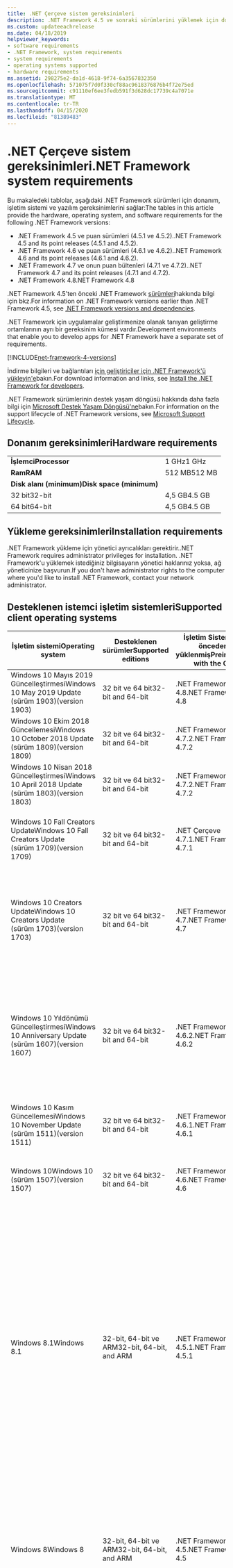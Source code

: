 ```yaml
---
title: .NET Çerçeve sistem gereksinimleri
description: .NET Framework 4.5 ve sonraki sürümlerini yüklemek için donanım, işletim sistemi ve yazılım gereksinimlerinin neler olduğunu öğrenin.
ms.custom: updateeachrelease
ms.date: 04/18/2019
helpviewer_keywords:
- software requirements
- .NET Framework, system requirements
- system requirements
- operating systems supported
- hardware requirements
ms.assetid: 298275e2-da1d-4618-9f74-6a3567832350
ms.openlocfilehash: 571075f7d0f330cf88ac9618376876b4f72e75ed
ms.sourcegitcommit: c91110ef6ee3fedb591f3d628dc17739c4a7071e
ms.translationtype: MT
ms.contentlocale: tr-TR
ms.lasthandoff: 04/15/2020
ms.locfileid: "81389483"
---
```

# <a name="net-framework-system-requirements"></a><span data-ttu-id="4c785-103">.NET Çerçeve sistem gereksinimleri</span><span class="sxs-lookup"><span data-stu-id="4c785-103">.NET Framework system requirements</span></span>

<span data-ttu-id="4c785-104">Bu makaledeki tablolar, aşağıdaki .NET Framework sürümleri için donanım, işletim sistemi ve yazılım gereksinimlerini sağlar:</span><span class="sxs-lookup"><span data-stu-id="4c785-104">The tables in this article provide the hardware, operating system, and software requirements for the following .NET Framework versions:</span></span>

- <span data-ttu-id="4c785-105">.NET Framework 4.5 ve puan sürümleri (4.5.1 ve 4.5.2).</span><span class="sxs-lookup"><span data-stu-id="4c785-105">.NET Framework 4.5 and its point releases (4.5.1 and 4.5.2).</span></span>
- <span data-ttu-id="4c785-106">.NET Framework 4.6 ve puan sürümleri (4.6.1 ve 4.6.2).</span><span class="sxs-lookup"><span data-stu-id="4c785-106">.NET Framework 4.6 and its point releases (4.6.1 and 4.6.2).</span></span>
- <span data-ttu-id="4c785-107">.NET Framework 4.7 ve onun puan bültenleri (4.7.1 ve 4.7.2).</span><span class="sxs-lookup"><span data-stu-id="4c785-107">.NET Framework 4.7 and its point releases (4.7.1 and 4.7.2).</span></span>
- <span data-ttu-id="4c785-108"> .NET Framework 4.8</span><span class="sxs-lookup"><span data-stu-id="4c785-108">.NET Framework 4.8</span></span>

<span data-ttu-id="4c785-109">.NET Framework 4.5'ten önceki .NET Framework [sürümleri](../migration-guide/versions-and-dependencies.md)hakkında bilgi için bkz.</span><span class="sxs-lookup"><span data-stu-id="4c785-109">For information on .NET Framework versions earlier than .NET Framework 4.5, see [.NET Framework versions and dependencies](../migration-guide/versions-and-dependencies.md).</span></span>

<span data-ttu-id="4c785-110">.NET Framework için uygulamalar geliştirmenize olanak tanıyan geliştirme ortamlarının ayrı bir gereksinim kümesi vardır.</span><span class="sxs-lookup"><span data-stu-id="4c785-110">Development environments that enable you to develop apps for .NET Framework have a separate set of requirements.</span></span>

[!INCLUDE[net-framework-4-versions](../../../includes/net-framework-4x-versions.md)]

<span data-ttu-id="4c785-111">İndirme bilgileri ve bağlantıları [için geliştiriciler için .NET Framework'ü yükleyin'e](../install/guide-for-developers.md)bakın.</span><span class="sxs-lookup"><span data-stu-id="4c785-111">For download information and links, see [Install the .NET Framework for developers](../install/guide-for-developers.md).</span></span>

<span data-ttu-id="4c785-112">.NET Framework sürümlerinin destek yaşam döngüsü hakkında daha fazla bilgi için [Microsoft Destek Yaşam Döngüsü'ne](https://support.microsoft.com/lifecycle/search?sort=PN&alpha=Microsoft%20.NET%20Framework&Filter=FilterNO)bakın.</span><span class="sxs-lookup"><span data-stu-id="4c785-112">For information on the support lifecycle of .NET Framework versions, see [Microsoft Support Lifecycle](https://support.microsoft.com/lifecycle/search?sort=PN&alpha=Microsoft%20.NET%20Framework&Filter=FilterNO).</span></span>

## <a name="hardware-requirements"></a><span data-ttu-id="4c785-113">Donanım gereksinimleri</span><span class="sxs-lookup"><span data-stu-id="4c785-113">Hardware requirements</span></span>

|                          |        |
| ------------------------ | ------ |
| <span data-ttu-id="4c785-114">**İşlemci**</span><span class="sxs-lookup"><span data-stu-id="4c785-114">**Processor**</span></span>            | <span data-ttu-id="4c785-115">1 GHz</span><span class="sxs-lookup"><span data-stu-id="4c785-115">1 GHz</span></span>  |
| <span data-ttu-id="4c785-116">**Ram**</span><span class="sxs-lookup"><span data-stu-id="4c785-116">**RAM**</span></span>                  | <span data-ttu-id="4c785-117">512 MB</span><span class="sxs-lookup"><span data-stu-id="4c785-117">512 MB</span></span> |
| <span data-ttu-id="4c785-118">**Disk alanı (minimum)**</span><span class="sxs-lookup"><span data-stu-id="4c785-118">**Disk space (minimum)**</span></span> |        |
| <span data-ttu-id="4c785-119">32 bit</span><span class="sxs-lookup"><span data-stu-id="4c785-119">32-bit</span></span>                   | <span data-ttu-id="4c785-120">4,5 GB</span><span class="sxs-lookup"><span data-stu-id="4c785-120">4.5 GB</span></span> |
| <span data-ttu-id="4c785-121">64 bit</span><span class="sxs-lookup"><span data-stu-id="4c785-121">64-bit</span></span>                   | <span data-ttu-id="4c785-122">4,5 GB</span><span class="sxs-lookup"><span data-stu-id="4c785-122">4.5 GB</span></span> |

## <a name="installation-requirements"></a><span data-ttu-id="4c785-123">Yükleme gereksinimleri</span><span class="sxs-lookup"><span data-stu-id="4c785-123">Installation requirements</span></span>

<span data-ttu-id="4c785-124">.NET Framework yükleme için yönetici ayrıcalıkları gerektirir.</span><span class="sxs-lookup"><span data-stu-id="4c785-124">.NET Framework requires administrator privileges for installation.</span></span> <span data-ttu-id="4c785-125">.NET Framework'u yüklemek istediğiniz bilgisayarın yönetici haklarınız yoksa, ağ yöneticinize başvurun.</span><span class="sxs-lookup"><span data-stu-id="4c785-125">If you don't have administrator rights to the computer where you'd like to install .NET Framework, contact your network administrator.</span></span>

## <a name="supported-client-operating-systems"></a><span data-ttu-id="4c785-126">Desteklenen istemci işletim sistemleri</span><span class="sxs-lookup"><span data-stu-id="4c785-126">Supported client operating systems</span></span>

| <span data-ttu-id="4c785-127">İşletim sistemi</span><span class="sxs-lookup"><span data-stu-id="4c785-127">Operating system</span></span> | <span data-ttu-id="4c785-128">Desteklenen sürümler</span><span class="sxs-lookup"><span data-stu-id="4c785-128">Supported editions</span></span> | <span data-ttu-id="4c785-129">İşletim Sistemi ile önceden yüklenmiş</span><span class="sxs-lookup"><span data-stu-id="4c785-129">Preinstalled with the OS</span></span> | <span data-ttu-id="4c785-130">Ayrı olarak yüklenebilir</span><span class="sxs-lookup"><span data-stu-id="4c785-130">Installable separately</span></span> |
| ---------------- | ------------------ | ------------------------ | ---------------------- |
| <span data-ttu-id="4c785-131">Windows 10 Mayıs 2019 Güncelleştirmesi</span><span class="sxs-lookup"><span data-stu-id="4c785-131">Windows 10 May 2019 Update</span></span><br/> <span data-ttu-id="4c785-132">(sürüm 1903)</span><span class="sxs-lookup"><span data-stu-id="4c785-132">(version 1903)</span></span> | <span data-ttu-id="4c785-133">32 bit ve 64 bit</span><span class="sxs-lookup"><span data-stu-id="4c785-133">32-bit and 64-bit</span></span> | <span data-ttu-id="4c785-134"> .NET Framework 4.8</span><span class="sxs-lookup"><span data-stu-id="4c785-134">.NET Framework 4.8</span></span> | -- |
| <span data-ttu-id="4c785-135">Windows 10 Ekim 2018 Güncellemesi</span><span class="sxs-lookup"><span data-stu-id="4c785-135">Windows 10 October 2018 Update</span></span><br/> <span data-ttu-id="4c785-136">(sürüm 1809)</span><span class="sxs-lookup"><span data-stu-id="4c785-136">(version 1809)</span></span> | <span data-ttu-id="4c785-137">32 bit ve 64 bit</span><span class="sxs-lookup"><span data-stu-id="4c785-137">32-bit and 64-bit</span></span> | <span data-ttu-id="4c785-138"> .NET Framework 4.7.2</span><span class="sxs-lookup"><span data-stu-id="4c785-138">.NET Framework 4.7.2</span></span> | <span data-ttu-id="4c785-139"> .NET Framework 4.8</span><span class="sxs-lookup"><span data-stu-id="4c785-139">.NET Framework 4.8</span></span> |
| <span data-ttu-id="4c785-140">Windows 10 Nisan 2018 Güncelleştirmesi</span><span class="sxs-lookup"><span data-stu-id="4c785-140">Windows 10 April 2018 Update</span></span><br/> <span data-ttu-id="4c785-141">(sürüm 1803)</span><span class="sxs-lookup"><span data-stu-id="4c785-141">(version 1803)</span></span> | <span data-ttu-id="4c785-142">32 bit ve 64 bit</span><span class="sxs-lookup"><span data-stu-id="4c785-142">32-bit and 64-bit</span></span> | <span data-ttu-id="4c785-143"> .NET Framework 4.7.2</span><span class="sxs-lookup"><span data-stu-id="4c785-143">.NET Framework 4.7.2</span></span> |<span data-ttu-id="4c785-144"> .NET Framework 4.8</span><span class="sxs-lookup"><span data-stu-id="4c785-144">.NET Framework 4.8</span></span>|
| <span data-ttu-id="4c785-145">Windows 10 Fall Creators Update</span><span class="sxs-lookup"><span data-stu-id="4c785-145">Windows 10 Fall Creators Update</span></span><br/> <span data-ttu-id="4c785-146">(sürüm 1709)</span><span class="sxs-lookup"><span data-stu-id="4c785-146">(version 1709)</span></span> | <span data-ttu-id="4c785-147">32 bit ve 64 bit</span><span class="sxs-lookup"><span data-stu-id="4c785-147">32-bit and 64-bit</span></span> | <span data-ttu-id="4c785-148">.NET Çerçeve 4.7.1</span><span class="sxs-lookup"><span data-stu-id="4c785-148">.NET Framework 4.7.1</span></span> | <span data-ttu-id="4c785-149"> .NET Framework 4.7.2</span><span class="sxs-lookup"><span data-stu-id="4c785-149">.NET Framework 4.7.2</span></span><br/><br/><span data-ttu-id="4c785-150"> .NET Framework 4.8</span><span class="sxs-lookup"><span data-stu-id="4c785-150">.NET Framework 4.8</span></span> |
| <span data-ttu-id="4c785-151">Windows 10 Creators Update</span><span class="sxs-lookup"><span data-stu-id="4c785-151">Windows 10 Creators Update</span></span><br/> <span data-ttu-id="4c785-152">(sürüm 1703)</span><span class="sxs-lookup"><span data-stu-id="4c785-152">(version 1703)</span></span> | <span data-ttu-id="4c785-153">32 bit ve 64 bit</span><span class="sxs-lookup"><span data-stu-id="4c785-153">32-bit and 64-bit</span></span> | <span data-ttu-id="4c785-154"> .NET Framework 4.7</span><span class="sxs-lookup"><span data-stu-id="4c785-154">.NET Framework 4.7</span></span> | <span data-ttu-id="4c785-155">.NET Çerçeve 4.7.1</span><span class="sxs-lookup"><span data-stu-id="4c785-155">.NET Framework 4.7.1</span></span><br/><br/><span data-ttu-id="4c785-156"> .NET Framework 4.7.2</span><span class="sxs-lookup"><span data-stu-id="4c785-156">.NET Framework 4.7.2</span></span><br/><br/><span data-ttu-id="4c785-157"> .NET Framework 4.8</span><span class="sxs-lookup"><span data-stu-id="4c785-157">.NET Framework 4.8</span></span> |
| <span data-ttu-id="4c785-158">Windows 10 Yıldönümü Güncelleştirmesi</span><span class="sxs-lookup"><span data-stu-id="4c785-158">Windows 10 Anniversary Update</span></span><br/> <span data-ttu-id="4c785-159">(sürüm 1607)</span><span class="sxs-lookup"><span data-stu-id="4c785-159">(version 1607)</span></span> | <span data-ttu-id="4c785-160">32 bit ve 64 bit</span><span class="sxs-lookup"><span data-stu-id="4c785-160">32-bit and 64-bit</span></span> | <span data-ttu-id="4c785-161">.NET Framework 4.6.2</span><span class="sxs-lookup"><span data-stu-id="4c785-161">.NET Framework 4.6.2</span></span> |<span data-ttu-id="4c785-162"> .NET Framework 4.7</span><span class="sxs-lookup"><span data-stu-id="4c785-162">.NET Framework 4.7</span></span><br/><br/><span data-ttu-id="4c785-163">.NET Çerçeve 4.7.1</span><span class="sxs-lookup"><span data-stu-id="4c785-163">.NET Framework 4.7.1</span></span><br/><br/><span data-ttu-id="4c785-164"> .NET Framework 4.7.2</span><span class="sxs-lookup"><span data-stu-id="4c785-164">.NET Framework 4.7.2</span></span><br/><br/><span data-ttu-id="4c785-165"> .NET Framework 4.8</span><span class="sxs-lookup"><span data-stu-id="4c785-165">.NET Framework 4.8</span></span>  |
| <span data-ttu-id="4c785-166">Windows 10 Kasım Güncellemesi</span><span class="sxs-lookup"><span data-stu-id="4c785-166">Windows 10 November Update</span></span><br/> <span data-ttu-id="4c785-167">(sürüm 1511)</span><span class="sxs-lookup"><span data-stu-id="4c785-167">(version 1511)</span></span> | <span data-ttu-id="4c785-168">32 bit ve 64 bit</span><span class="sxs-lookup"><span data-stu-id="4c785-168">32-bit and 64-bit</span></span> | <span data-ttu-id="4c785-169">.NET Framework 4.6.1</span><span class="sxs-lookup"><span data-stu-id="4c785-169">.NET Framework 4.6.1</span></span> | <span data-ttu-id="4c785-170">.NET Framework 4.6.2</span><span class="sxs-lookup"><span data-stu-id="4c785-170">.NET Framework 4.6.2</span></span> |
| <span data-ttu-id="4c785-171">Windows 10</span><span class="sxs-lookup"><span data-stu-id="4c785-171">Windows 10</span></span><br/> <span data-ttu-id="4c785-172">(sürüm 1507)</span><span class="sxs-lookup"><span data-stu-id="4c785-172">(version 1507)</span></span> | <span data-ttu-id="4c785-173">32 bit ve 64 bit</span><span class="sxs-lookup"><span data-stu-id="4c785-173">32-bit and 64-bit</span></span> | <span data-ttu-id="4c785-174">.NET Framework 4.6</span><span class="sxs-lookup"><span data-stu-id="4c785-174">.NET Framework 4.6</span></span> | <span data-ttu-id="4c785-175">.NET Framework 4.6.1</span><span class="sxs-lookup"><span data-stu-id="4c785-175">.NET Framework 4.6.1</span></span> <br/><br/> <span data-ttu-id="4c785-176">.NET Framework 4.6.2</span><span class="sxs-lookup"><span data-stu-id="4c785-176">.NET Framework 4.6.2</span></span> |
| <span data-ttu-id="4c785-177">Windows 8.1</span><span class="sxs-lookup"><span data-stu-id="4c785-177">Windows 8.1</span></span> | <span data-ttu-id="4c785-178">32-bit, 64-bit ve ARM</span><span class="sxs-lookup"><span data-stu-id="4c785-178">32-bit, 64-bit, and ARM</span></span> | <span data-ttu-id="4c785-179">.NET Framework 4.5.1</span><span class="sxs-lookup"><span data-stu-id="4c785-179">.NET Framework 4.5.1</span></span> | <span data-ttu-id="4c785-180">.NET Framework 4.5.2</span><span class="sxs-lookup"><span data-stu-id="4c785-180">.NET Framework 4.5.2</span></span><br /><br /> <span data-ttu-id="4c785-181">.NET Framework 4.6</span><span class="sxs-lookup"><span data-stu-id="4c785-181">.NET Framework 4.6</span></span><br /><br /> <span data-ttu-id="4c785-182">.NET Framework 4.6.1</span><span class="sxs-lookup"><span data-stu-id="4c785-182">.NET Framework 4.6.1</span></span><br /><br /> <span data-ttu-id="4c785-183">.NET Framework 4.6.2</span><span class="sxs-lookup"><span data-stu-id="4c785-183">.NET Framework 4.6.2</span></span><br /><br /><span data-ttu-id="4c785-184"> .NET Framework 4.7</span><span class="sxs-lookup"><span data-stu-id="4c785-184">.NET Framework 4.7</span></span><br/><br/><span data-ttu-id="4c785-185">.NET Çerçeve 4.7.1</span><span class="sxs-lookup"><span data-stu-id="4c785-185">.NET Framework 4.7.1</span></span><br/><br/><span data-ttu-id="4c785-186"> .NET Framework 4.7.2</span><span class="sxs-lookup"><span data-stu-id="4c785-186">.NET Framework 4.7.2</span></span><br/><br/><span data-ttu-id="4c785-187"> .NET Framework 4.8</span><span class="sxs-lookup"><span data-stu-id="4c785-187">.NET Framework 4.8</span></span> |
| <span data-ttu-id="4c785-188">Windows 8</span><span class="sxs-lookup"><span data-stu-id="4c785-188">Windows 8</span></span> | <span data-ttu-id="4c785-189">32-bit, 64-bit ve ARM</span><span class="sxs-lookup"><span data-stu-id="4c785-189">32-bit, 64-bit, and ARM</span></span> | <span data-ttu-id="4c785-190">.NET Framework 4.5</span><span class="sxs-lookup"><span data-stu-id="4c785-190">.NET Framework 4.5</span></span> | <span data-ttu-id="4c785-191">.NET Framework 4.5.1</span><span class="sxs-lookup"><span data-stu-id="4c785-191">.NET Framework 4.5.1</span></span><br /><br /><span data-ttu-id="4c785-192">.NET Framework 4.5.2</span><span class="sxs-lookup"><span data-stu-id="4c785-192">.NET Framework 4.5.2</span></span><br /><br /> <span data-ttu-id="4c785-193">.NET Framework 4.6</span><span class="sxs-lookup"><span data-stu-id="4c785-193">.NET Framework 4.6</span></span><br /><br /> <span data-ttu-id="4c785-194">.NET Framework 4.6.1</span><span class="sxs-lookup"><span data-stu-id="4c785-194">.NET Framework 4.6.1</span></span> |
| <span data-ttu-id="4c785-195">Windows 7 SP1</span><span class="sxs-lookup"><span data-stu-id="4c785-195">Windows 7 SP1</span></span>|<span data-ttu-id="4c785-196">32 bit ve 64 bit</span><span class="sxs-lookup"><span data-stu-id="4c785-196">32-bit and 64-bit</span></span> | -- | <span data-ttu-id="4c785-197">.NET Framework 4</span><span class="sxs-lookup"><span data-stu-id="4c785-197">.NET Framework 4</span></span><br /><br /> <span data-ttu-id="4c785-198">.NET Framework 4.5</span><span class="sxs-lookup"><span data-stu-id="4c785-198">.NET Framework 4.5</span></span><br /><br /> <span data-ttu-id="4c785-199">.NET Framework 4.5.1</span><span class="sxs-lookup"><span data-stu-id="4c785-199">.NET Framework 4.5.1</span></span><br /><br /> <span data-ttu-id="4c785-200">.NET Framework 4.5.2</span><span class="sxs-lookup"><span data-stu-id="4c785-200">.NET Framework 4.5.2</span></span><br /><br /> <span data-ttu-id="4c785-201">.NET Framework 4.6</span><span class="sxs-lookup"><span data-stu-id="4c785-201">.NET Framework 4.6</span></span><br /><br /> <span data-ttu-id="4c785-202">.NET Framework 4.6.1</span><span class="sxs-lookup"><span data-stu-id="4c785-202">.NET Framework 4.6.1</span></span><br /><br /> <span data-ttu-id="4c785-203">.NET Framework 4.6.2</span><span class="sxs-lookup"><span data-stu-id="4c785-203">.NET Framework 4.6.2</span></span><br /><br /><span data-ttu-id="4c785-204"> .NET Framework 4.7</span><span class="sxs-lookup"><span data-stu-id="4c785-204">.NET Framework 4.7</span></span><br/><br/><span data-ttu-id="4c785-205">.NET Çerçeve 4.7.1</span><span class="sxs-lookup"><span data-stu-id="4c785-205">.NET Framework 4.7.1</span></span><br/><br/><span data-ttu-id="4c785-206"> .NET Framework 4.7.2</span><span class="sxs-lookup"><span data-stu-id="4c785-206">.NET Framework 4.7.2</span></span><br/><br/><span data-ttu-id="4c785-207"> .NET Framework 4.8</span><span class="sxs-lookup"><span data-stu-id="4c785-207">.NET Framework 4.8</span></span> |
| <span data-ttu-id="4c785-208">Windows Vista SP2</span><span class="sxs-lookup"><span data-stu-id="4c785-208">Windows Vista SP2</span></span>|<span data-ttu-id="4c785-209">32 bit ve 64 bit</span><span class="sxs-lookup"><span data-stu-id="4c785-209">32-bit and 64-bit</span></span> | -- | <span data-ttu-id="4c785-210">.NET Framework 4</span><span class="sxs-lookup"><span data-stu-id="4c785-210">.NET Framework 4</span></span><br /><br /> <span data-ttu-id="4c785-211">.NET Framework 4.5</span><span class="sxs-lookup"><span data-stu-id="4c785-211">.NET Framework 4.5</span></span><br /><br /> <span data-ttu-id="4c785-212">.NET Framework 4.5.1</span><span class="sxs-lookup"><span data-stu-id="4c785-212">.NET Framework 4.5.1</span></span><br /><br /> <span data-ttu-id="4c785-213">.NET Framework 4.5.2</span><span class="sxs-lookup"><span data-stu-id="4c785-213">.NET Framework 4.5.2</span></span><br /><br /> <span data-ttu-id="4c785-214">.NET Framework 4.6</span><span class="sxs-lookup"><span data-stu-id="4c785-214">.NET Framework 4.6</span></span> |
| <span data-ttu-id="4c785-215">Windows XP</span><span class="sxs-lookup"><span data-stu-id="4c785-215">Windows XP</span></span> |<span data-ttu-id="4c785-216">32 bit ve 64 bit</span><span class="sxs-lookup"><span data-stu-id="4c785-216">32-bit and 64-bit</span></span> | -- | <span data-ttu-id="4c785-217">.NET Framework 4</span><span class="sxs-lookup"><span data-stu-id="4c785-217">.NET Framework 4</span></span> |

 <span data-ttu-id="4c785-218">**Notlar:**</span><span class="sxs-lookup"><span data-stu-id="4c785-218">**Notes:**</span></span>

- <span data-ttu-id="4c785-219">Windows 7 sistemlerinde ,NET Framework Windows 7 SP1 gerektirir.</span><span class="sxs-lookup"><span data-stu-id="4c785-219">On Windows 7 systems, .NET Framework requires Windows 7 SP1.</span></span> <span data-ttu-id="4c785-220">Windows 7'deyseniz ve henüz Service Pack 1'i yüklemediyseniz, .NET Framework'u yüklemeden önce bunu yapmanız gerekir.</span><span class="sxs-lookup"><span data-stu-id="4c785-220">If you're on Windows 7 and haven't yet installed Service Pack 1, you need to do so before installing the .NET Framework.</span></span>

- <span data-ttu-id="4c785-221">.NET Framework 4.5, Windows Ön yükleme Ortamı'nda (Windows PE) desteklenir.</span><span class="sxs-lookup"><span data-stu-id="4c785-221">.NET Framework 4.5 is supported on the Windows Preinstallation Environment (Windows PE).</span></span> <span data-ttu-id="4c785-222">Tüm özellikler Windows PE'de desteklenmez.</span><span class="sxs-lookup"><span data-stu-id="4c785-222">Not all features are supported on Windows PE.</span></span>

- <span data-ttu-id="4c785-223">.NET Framework 4 ayrıca IA64 platformlarını da destekler.</span><span class="sxs-lookup"><span data-stu-id="4c785-223">.NET Framework 4 also supports the IA64 platform.</span></span>

- <span data-ttu-id="4c785-224">Tüm platformlar için, en son Windows Hizmet Paketi'ne yükseltmenizi ve en iyi uyumluluğu ve güvenliği sağlamak için [Windows Update'ten](https://support.microsoft.com/help/12373/windows-update-faq) kullanılabilen kritik güncelleştirmeleri yüklemenizi öneririz.</span><span class="sxs-lookup"><span data-stu-id="4c785-224">For all platforms, we recommend that you upgrade to the latest Windows Service Pack and install critical updates available from [Windows Update](https://support.microsoft.com/help/12373/windows-update-faq) to ensure the best compatibility and security.</span></span>

- <span data-ttu-id="4c785-225">64 bit işletim sistemlerinde .NET Framework hem WOW64 'ü (64 bit makinede 32 bit işleme) hem de yerel 64 bit işlemeyi destekler.</span><span class="sxs-lookup"><span data-stu-id="4c785-225">On 64-bit operating systems, .NET Framework supports both WOW64 (32-bit processing on a 64-bit machine) and native 64-bit processing.</span></span>

## <a name="supported-server-operating-systems"></a><span data-ttu-id="4c785-226">Desteklenen sunucu işletim sistemleri</span><span class="sxs-lookup"><span data-stu-id="4c785-226">Supported server operating systems</span></span>

| <span data-ttu-id="4c785-227">İşletim sistemi</span><span class="sxs-lookup"><span data-stu-id="4c785-227">Operating system</span></span> | <span data-ttu-id="4c785-228">Desteklenen sürümler</span><span class="sxs-lookup"><span data-stu-id="4c785-228">Supported editions</span></span> | <span data-ttu-id="4c785-229">İşletim Sistemi ile önceden yüklenmiş</span><span class="sxs-lookup"><span data-stu-id="4c785-229">Preinstalled with the OS</span></span> | <span data-ttu-id="4c785-230">Ayrı olarak yüklenebilir</span><span class="sxs-lookup"><span data-stu-id="4c785-230">Installable separately</span></span> |
| ---------------- | ------------------ | ------------------------ | ---------------------- |
| <span data-ttu-id="4c785-231">Windows Server 2019</span><span class="sxs-lookup"><span data-stu-id="4c785-231">Windows Server 2019</span></span> | <span data-ttu-id="4c785-232">64 bit</span><span class="sxs-lookup"><span data-stu-id="4c785-232">64-bit</span></span> | <span data-ttu-id="4c785-233"> .NET Framework 4.7.2</span><span class="sxs-lookup"><span data-stu-id="4c785-233">.NET Framework 4.7.2</span></span> | <span data-ttu-id="4c785-234"> .NET Framework 4.8</span><span class="sxs-lookup"><span data-stu-id="4c785-234">.NET Framework 4.8</span></span> |
| <span data-ttu-id="4c785-235">Windows Server, sürüm 1809</span><span class="sxs-lookup"><span data-stu-id="4c785-235">Windows Server, version 1809</span></span> | <span data-ttu-id="4c785-236">64 bit</span><span class="sxs-lookup"><span data-stu-id="4c785-236">64-bit</span></span> | <span data-ttu-id="4c785-237"> .NET Framework 4.7.2</span><span class="sxs-lookup"><span data-stu-id="4c785-237">.NET Framework 4.7.2</span></span> | <span data-ttu-id="4c785-238"> .NET Framework 4.8</span><span class="sxs-lookup"><span data-stu-id="4c785-238">.NET Framework 4.8</span></span> |
| <span data-ttu-id="4c785-239">Windows Server, sürüm 1803</span><span class="sxs-lookup"><span data-stu-id="4c785-239">Windows Server, version 1803</span></span> | <span data-ttu-id="4c785-240">64 bit</span><span class="sxs-lookup"><span data-stu-id="4c785-240">64-bit</span></span> | <span data-ttu-id="4c785-241"> .NET Framework 4.7.2</span><span class="sxs-lookup"><span data-stu-id="4c785-241">.NET Framework 4.7.2</span></span> | <span data-ttu-id="4c785-242"> .NET Framework 4.8</span><span class="sxs-lookup"><span data-stu-id="4c785-242">.NET Framework 4.8</span></span> |
| <span data-ttu-id="4c785-243">Windows Server, sürüm 1709</span><span class="sxs-lookup"><span data-stu-id="4c785-243">Windows Server, version 1709</span></span> | <span data-ttu-id="4c785-244">64 bit</span><span class="sxs-lookup"><span data-stu-id="4c785-244">64-bit</span></span> | <span data-ttu-id="4c785-245">.NET Çerçeve 4.7.1</span><span class="sxs-lookup"><span data-stu-id="4c785-245">.NET Framework 4.7.1</span></span> | <span data-ttu-id="4c785-246"> .NET Framework 4.7.2</span><span class="sxs-lookup"><span data-stu-id="4c785-246">.NET Framework 4.7.2</span></span>|
| <span data-ttu-id="4c785-247">Windows Server 2016</span><span class="sxs-lookup"><span data-stu-id="4c785-247">Windows Server 2016</span></span> | <span data-ttu-id="4c785-248">64 bit</span><span class="sxs-lookup"><span data-stu-id="4c785-248">64-bit</span></span> | <span data-ttu-id="4c785-249">.NET Framework 4.6.2</span><span class="sxs-lookup"><span data-stu-id="4c785-249">.NET Framework 4.6.2</span></span> | <span data-ttu-id="4c785-250"> .NET Framework 4.7</span><span class="sxs-lookup"><span data-stu-id="4c785-250">.NET Framework 4.7</span></span><br/><br/> <span data-ttu-id="4c785-251">.NET Çerçeve 4.7.1</span><span class="sxs-lookup"><span data-stu-id="4c785-251">.NET Framework 4.7.1</span></span><br/><br/><span data-ttu-id="4c785-252"> .NET Framework 4.7.2</span><span class="sxs-lookup"><span data-stu-id="4c785-252">.NET Framework 4.7.2</span></span><br/><br/><span data-ttu-id="4c785-253"> .NET Framework 4.8</span><span class="sxs-lookup"><span data-stu-id="4c785-253">.NET Framework 4.8</span></span> |
| <span data-ttu-id="4c785-254">Windows Server 2012 R2</span><span class="sxs-lookup"><span data-stu-id="4c785-254">Windows Server 2012 R2</span></span> | <span data-ttu-id="4c785-255">64 bit</span><span class="sxs-lookup"><span data-stu-id="4c785-255">64-bit</span></span> | <span data-ttu-id="4c785-256">.NET Framework 4.5.1</span><span class="sxs-lookup"><span data-stu-id="4c785-256">.NET Framework 4.5.1</span></span> | <span data-ttu-id="4c785-257">.NET Framework 4.5.2</span><span class="sxs-lookup"><span data-stu-id="4c785-257">.NET Framework 4.5.2</span></span><br /><br /> <span data-ttu-id="4c785-258">.NET Framework 4.6</span><span class="sxs-lookup"><span data-stu-id="4c785-258">.NET Framework 4.6</span></span><br /><br /> <span data-ttu-id="4c785-259">.NET Framework 4.6.1</span><span class="sxs-lookup"><span data-stu-id="4c785-259">.NET Framework 4.6.1</span></span><br /><br /> <span data-ttu-id="4c785-260">.NET Framework 4.6.2</span><span class="sxs-lookup"><span data-stu-id="4c785-260">.NET Framework 4.6.2</span></span><br /><br /><span data-ttu-id="4c785-261"> .NET Framework 4.7</span><span class="sxs-lookup"><span data-stu-id="4c785-261">.NET Framework 4.7</span></span><br/><br/> <span data-ttu-id="4c785-262">.NET Çerçeve 4.7.1</span><span class="sxs-lookup"><span data-stu-id="4c785-262">.NET Framework 4.7.1</span></span><br/><br/><span data-ttu-id="4c785-263"> .NET Framework 4.7.2</span><span class="sxs-lookup"><span data-stu-id="4c785-263">.NET Framework 4.7.2</span></span><br/><br/><span data-ttu-id="4c785-264"> .NET Framework 4.8</span><span class="sxs-lookup"><span data-stu-id="4c785-264">.NET Framework 4.8</span></span> |
| <span data-ttu-id="4c785-265">Windows Server 2012 (64 bit baskı)</span><span class="sxs-lookup"><span data-stu-id="4c785-265">Windows Server 2012 (64-bit edition)</span></span> | <span data-ttu-id="4c785-266">64 bit</span><span class="sxs-lookup"><span data-stu-id="4c785-266">64-bit</span></span>| <span data-ttu-id="4c785-267">.NET Framework 4.5</span><span class="sxs-lookup"><span data-stu-id="4c785-267">.NET Framework 4.5</span></span> | <span data-ttu-id="4c785-268">.NET Framework 4.5.1</span><span class="sxs-lookup"><span data-stu-id="4c785-268">.NET Framework 4.5.1</span></span><br /><br /> <span data-ttu-id="4c785-269">.NET Framework 4.5.2</span><span class="sxs-lookup"><span data-stu-id="4c785-269">.NET Framework 4.5.2</span></span><br /><br /> <span data-ttu-id="4c785-270">.NET Framework 4.6</span><span class="sxs-lookup"><span data-stu-id="4c785-270">.NET Framework 4.6</span></span><br /><br /> <span data-ttu-id="4c785-271">.NET Framework 4.6.1</span><span class="sxs-lookup"><span data-stu-id="4c785-271">.NET Framework 4.6.1</span></span><br /><br /> <span data-ttu-id="4c785-272">.NET Framework 4.6.2</span><span class="sxs-lookup"><span data-stu-id="4c785-272">.NET Framework 4.6.2</span></span><br /><br /><span data-ttu-id="4c785-273"> .NET Framework 4.7</span><span class="sxs-lookup"><span data-stu-id="4c785-273">.NET Framework 4.7</span></span><br/><br/><span data-ttu-id="4c785-274">.NET Çerçeve 4.7.1</span><span class="sxs-lookup"><span data-stu-id="4c785-274">.NET Framework 4.7.1</span></span><br/><br/><span data-ttu-id="4c785-275"> .NET Framework 4.7.2</span><span class="sxs-lookup"><span data-stu-id="4c785-275">.NET Framework 4.7.2</span></span><br/><br/><span data-ttu-id="4c785-276"> .NET Framework 4.8</span><span class="sxs-lookup"><span data-stu-id="4c785-276">.NET Framework 4.8</span></span> |
| <span data-ttu-id="4c785-277">Windows Server 2008 R2 SP1</span><span class="sxs-lookup"><span data-stu-id="4c785-277">Windows Server 2008 R2 SP1</span></span>|<span data-ttu-id="4c785-278">64 bit</span><span class="sxs-lookup"><span data-stu-id="4c785-278">64-bit</span></span> | -- | <span data-ttu-id="4c785-279">.NET Framework 4</span><span class="sxs-lookup"><span data-stu-id="4c785-279">.NET Framework 4</span></span><br /><br /> <span data-ttu-id="4c785-280">.NET Framework 4.5</span><span class="sxs-lookup"><span data-stu-id="4c785-280">.NET Framework 4.5</span></span><br /><br /> <span data-ttu-id="4c785-281">.NET Framework 4.5.1</span><span class="sxs-lookup"><span data-stu-id="4c785-281">.NET Framework 4.5.1</span></span><br /><br /> <span data-ttu-id="4c785-282">.NET Framework 4.5.2</span><span class="sxs-lookup"><span data-stu-id="4c785-282">.NET Framework 4.5.2</span></span><br /><br /> <span data-ttu-id="4c785-283">.NET Framework 4.6</span><span class="sxs-lookup"><span data-stu-id="4c785-283">.NET Framework 4.6</span></span><br /><br /> <span data-ttu-id="4c785-284">.NET Framework 4.6.1</span><span class="sxs-lookup"><span data-stu-id="4c785-284">.NET Framework 4.6.1</span></span><br /><br /> <span data-ttu-id="4c785-285">.NET Framework 4.6.2</span><span class="sxs-lookup"><span data-stu-id="4c785-285">.NET Framework 4.6.2</span></span><br /><br /><span data-ttu-id="4c785-286"> .NET Framework 4.7</span><span class="sxs-lookup"><span data-stu-id="4c785-286">.NET Framework 4.7</span></span><br/><br/><span data-ttu-id="4c785-287">.NET Çerçeve 4.7.1</span><span class="sxs-lookup"><span data-stu-id="4c785-287">.NET Framework 4.7.1</span></span><br/><br/><span data-ttu-id="4c785-288"> .NET Framework 4.7.2</span><span class="sxs-lookup"><span data-stu-id="4c785-288">.NET Framework 4.7.2</span></span><br/><br/><span data-ttu-id="4c785-289"> .NET Framework 4.8</span><span class="sxs-lookup"><span data-stu-id="4c785-289">.NET Framework 4.8</span></span> |
| <span data-ttu-id="4c785-290">Windows Server 2008 SP2</span><span class="sxs-lookup"><span data-stu-id="4c785-290">Windows Server 2008 SP2</span></span>|<span data-ttu-id="4c785-291">32 bit ve 64 bit</span><span class="sxs-lookup"><span data-stu-id="4c785-291">32-bit and 64-bit</span></span> | -- | <span data-ttu-id="4c785-292">.NET Framework 4</span><span class="sxs-lookup"><span data-stu-id="4c785-292">.NET Framework 4</span></span><br /><br /> <span data-ttu-id="4c785-293">.NET Framework 4.5</span><span class="sxs-lookup"><span data-stu-id="4c785-293">.NET Framework 4.5</span></span><br /><br /> <span data-ttu-id="4c785-294">.NET Framework 4.5.1</span><span class="sxs-lookup"><span data-stu-id="4c785-294">.NET Framework 4.5.1</span></span><br /><br /> <span data-ttu-id="4c785-295">.NET Framework 4.5.2</span><span class="sxs-lookup"><span data-stu-id="4c785-295">.NET Framework 4.5.2</span></span><br /><br /> <span data-ttu-id="4c785-296">.NET Framework 4.6</span><span class="sxs-lookup"><span data-stu-id="4c785-296">.NET Framework 4.6</span></span> |

<span data-ttu-id="4c785-297">**Notlar:**</span><span class="sxs-lookup"><span data-stu-id="4c785-297">**Notes:**</span></span>

- <span data-ttu-id="4c785-298">Windows Server 2012 ,NET Framework 4.5 içerir, bu nedenle ayrı olarak yüklemeniz gerekmez.</span><span class="sxs-lookup"><span data-stu-id="4c785-298">Windows Server 2012 includes .NET Framework 4.5, so you don't have to install it separately.</span></span> <span data-ttu-id="4c785-299">Benzer şekilde, Windows Server 2012 R2 .NET Framework 4.5.1 içerir.</span><span class="sxs-lookup"><span data-stu-id="4c785-299">Similarly, Windows Server 2012 R2 includes .NET Framework 4.5.1.</span></span>

- <span data-ttu-id="4c785-300">.NET Framework, Windows Server 2008 R2 SP1 veya sonraki sunucu çekirdek rolü için sınırlı bir desteğe sahiptir.</span><span class="sxs-lookup"><span data-stu-id="4c785-300">.NET Framework has limited support for the Server Core Role with Windows Server 2008 R2 SP1 or later.</span></span> <span data-ttu-id="4c785-301">Desteklenmeyen API'lerin listesi için [Sunucu Çekirdeği .NET İşlevselliği'ne](https://docs.microsoft.com/previous-versions//dd745015(v=vs.85)) bakın.</span><span class="sxs-lookup"><span data-stu-id="4c785-301">See [Server Core .NET Functionality](https://docs.microsoft.com/previous-versions//dd745015(v=vs.85)) for a list of unsupported APIs.</span></span>

- <span data-ttu-id="4c785-302">.NET Framework, Itanium Tabanlı Sistemler için Windows Server 2008 R2'de desteklenmez.</span><span class="sxs-lookup"><span data-stu-id="4c785-302">.NET Framework isn't supported on Windows Server 2008 R2 for Itanium-Based Systems.</span></span>

- <span data-ttu-id="4c785-303">Windows Server 2008 SP2'de ,.NET Framework Server Core Rolü'nde desteklenmez.</span><span class="sxs-lookup"><span data-stu-id="4c785-303">On Windows Server 2008 SP2, .NET Framework is not supported in the Server Core Role.</span></span>

- <span data-ttu-id="4c785-304">Tüm platformlar için, en iyi uyumluluğu ve güvenliği sağlamak için en son Windows Hizmet Paketine ve [Windows Update'ten](https://support.microsoft.com/help/12373/windows-update-faq) gelen kritik güncelleştirmelere yükseltmenizi öneririz.</span><span class="sxs-lookup"><span data-stu-id="4c785-304">For all platforms, we recommend that you upgrade to the latest Windows Service Pack and critical updates available from [Windows Update](https://support.microsoft.com/help/12373/windows-update-faq) to ensure the best compatibility and security.</span></span> <span data-ttu-id="4c785-305">Bazı işletim sistemlerinde en son Windows Hizmet Paketi'nin yüklenmesi gerekebilir.</span><span class="sxs-lookup"><span data-stu-id="4c785-305">Installation of the latest Windows Service Pack may be required on some operating systems.</span></span>

- <span data-ttu-id="4c785-306">64 bit işletim sistemlerinde .NET Framework hem WOW64 'ü (64 bit makinede 32 bit işleme) hem de yerel 64 bit işlemeyi destekler.</span><span class="sxs-lookup"><span data-stu-id="4c785-306">On 64-bit operating systems, .NET Framework supports both WOW64 (32-bit processing on a 64-bit machine) and native 64-bit processing.</span></span>

## <a name="see-also"></a><span data-ttu-id="4c785-307">Ayrıca bkz.</span><span class="sxs-lookup"><span data-stu-id="4c785-307">See also</span></span>

- [<span data-ttu-id="4c785-308">Kurulum Kılavuzu</span><span class="sxs-lookup"><span data-stu-id="4c785-308">Installation Guide</span></span>](../install/index.md)
- [<span data-ttu-id="4c785-309">Başlarken</span><span class="sxs-lookup"><span data-stu-id="4c785-309">Getting Started</span></span>](index.md)
- [<span data-ttu-id="4c785-310">Engellenen .NET Framework yükleme ve kaldırma sorunlarını giderme</span><span class="sxs-lookup"><span data-stu-id="4c785-310">Troubleshoot blocked .NET Framework installations and uninstallations</span></span>](../install/troubleshoot-blocked-installations-and-uninstallations.md)
